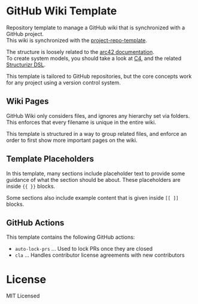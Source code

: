 # GitHub Wiki Template

Repository template to manage a GitHub wiki that is synchronized with a GitHub project.\
This wiki is synchronized with the [project-repo-template](https://github.com/mhatzl/project-repo-template).

The structure is loosely related to the [arc42 documentation](https://docs.arc42.org/home/).\
To create system models, you should take a look at [C4](https://c4model.com/), and the related [Structurizr DSL](https://structurizr.com/).

This template is tailored to GitHub repositories, but the core concepts work for any project using a version control system.

## Wiki Pages

GitHub Wiki only considers files, and ignores any hierarchy set via folders.
This enforces that every filename is unique in the entire wiki.

This template is structured in a way to group related files, and enforce an order to first show more important pages on the wiki.

## Template Placeholders

In this template, many sections include placeholder text to provide some guidance of what the section should be about.
These placeholders are inside `{{ }}` blocks.

Some sections also include example content that is given inside `[[ ]]` blocks.

## GitHub Actions

This template contains the following GitHub actions:

- `auto-lock-prs` ... Used to lock PRs once they are closed
- `cla` ... Handles contributor license agreements with new contributors

# License

MIT Licensed
